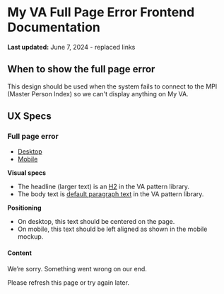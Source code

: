 # My VA Full Page Error Frontend Documentation
**Last updated:** June 7, 2024 - replaced links

## When to show the full page error
This design should be used when the system fails to connect to the MPI (Master Person Index) so we can't display anything on My VA.

## UX Specs
### Full page error
- [Desktop](https://www.figma.com/design/15yOY4VEzitxm5tRMDiAzz/My-VA?node-id=0-128&t=HD7ucNjcgAp8zvxP-1)
- [Mobile](https://www.figma.com/design/15yOY4VEzitxm5tRMDiAzz/My-VA?node-id=0-782&t=HD7ucNjcgAp8zvxP-1)

**Visual specs**

- The headline (larger text) is an [H2](https://design.va.gov/foundation/typography#headings) in the VA pattern library.
- The body text is [default paragraph text](https://design.va.gov/foundation/typography#paragraphs) in the VA pattern library. 

**Positioning**

- On desktop, this text should be centered on the page.
- On mobile, this text should be left aligned as shown in the mobile mockup.
                                            
#### **Content**
We’re sorry. Something went wrong on our end.

Please refresh this page or try again later.
